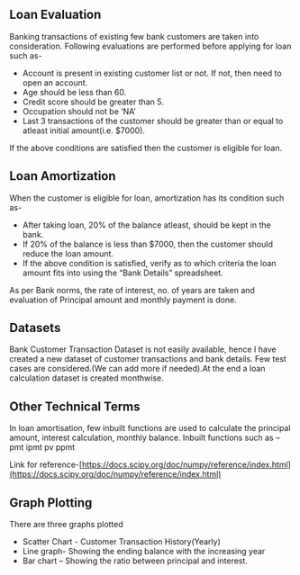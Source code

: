 ## Loan Evaluation
Banking transactions of existing few bank customers are taken into consideration.
Following evaluations are performed before applying for loan such as-
* Account is present in existing customer list or not. If not, then need to open an account.
* Age should be less than 60.
* Credit score should be greater than 5.
* Occupation should not be ‘NA’
* Last 3 transactions of the customer should be greater than or equal to atleast initial amount(i.e. $7000).

If the above conditions are satisfied then the customer is eligible for loan.

## Loan Amortization
When the customer is eligible for loan, amortization has its condition such as-
* After taking loan, 20% of the balance atleast, should be kept in the bank.
* If 20% of the balance is less than $7000, then the customer should reduce the loan amount.
* If the above condition is satisfied, verify as to which criteria the loan amount fits into using the “Bank Details” spreadsheet.

As per Bank norms, the rate of interest, no. of years are taken and evaluation of Principal amount and monthly payment is done.

## Datasets
Bank Customer Transaction Dataset is not easily available, hence I have created a new dataset of customer transactions and bank details.
Few test cases are considered.(We can add more if needed).At the end a loan calculation dataset is created monthwise.

## Other Technical Terms
In loan amortisation, few inbuilt functions are used to calculate the principal amount, interest calculation, monthly balance.
Inbuilt functions such as –
pmt
ipmt
pv
ppmt

Link for reference-[https://docs.scipy.org/doc/numpy/reference/index.html](https://docs.scipy.org/doc/numpy/reference/index.html)

## Graph Plotting
There are three graphs plotted
* Scatter Chart - Customer Transaction History(Yearly)
* Line graph- Showing the ending balance with the increasing year
* Bar chart – Showing the ratio between principal and interest. 
